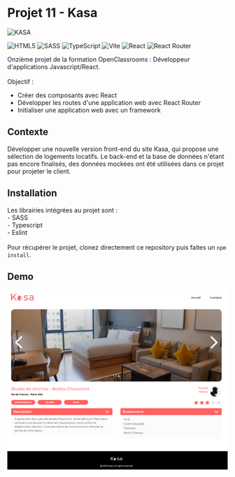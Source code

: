 # Projet 11 - Kasa

![KASA](https://user.oc-static.com/upload/2023/04/03/1680512368252_Kasa%20logo.png)

![HTML5](https://img.shields.io/badge/html5-%23E34F26.svg?style=for-the-badge&logo=html5&logoColor=white)
![SASS](https://img.shields.io/badge/SASS-hotpink.svg?style=for-the-badge&logo=SASS&logoColor=white)
![TypeScript](https://img.shields.io/badge/typescript-%23007ACC.svg?style=for-the-badge&logo=typescript&logoColor=white)
![Vite](https://img.shields.io/badge/vite-%23646CFF.svg?style=for-the-badge&logo=vite&logoColor=white)
![React](https://img.shields.io/badge/react-%2320232a.svg?style=for-the-badge&logo=react&logoColor=%2361DAFB)
![React Router](https://img.shields.io/badge/React_Router-CA4245?style=for-the-badge&logo=react-router&logoColor=white)

Onzième projet de la formation OpenClassrooms : Développeur d'applications Javascript/React. <br /> <br />
Objectif : 
- Créer des composants avec React
- Développer les routes d'une application web avec React Router
- Initialiser une application web avec un framework

## Contexte
Développer une nouvelle version front-end du site Kasa, qui propose une sélection de logements locatifs. Le back-end et la base de données n'étant pas encore finalisés, des données mockées ont été utilisées dans ce projet pour projeter le client.

## Installation

Les librairies intégrées au projet sont : <br />
\- SASS <br />
\- Typescript <br />
\- Eslint <br /> <br />
Pour récupérer le projet, clonez directement ce repository puis faites un ``` npm install ```. <br />

## Demo

<img src="./public/demo.png">